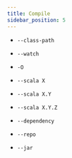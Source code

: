 ```yaml
---
title: Compile
sidebar_position: 5
---
```


- `--class-path`

- `--watch`

- `-O`

- `--scala X`
- `--scala X.Y`
- `--scala X.Y.Z`

- `--dependency`
- `--repo`
- `--jar`